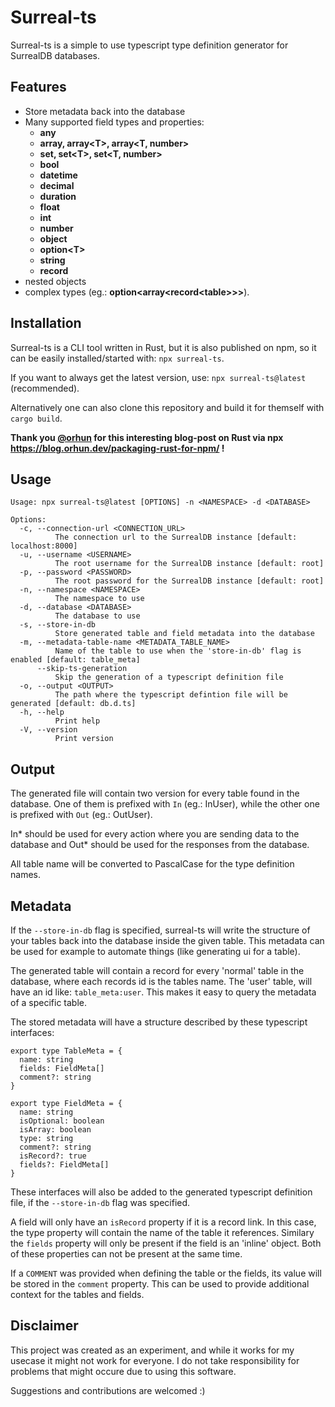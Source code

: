 # Surreal-ts
Surreal-ts is a simple to use typescript type definition generator for SurrealDB databases.

## Features
- Store metadata back into the database 
- Many supported field types and properties:
  - **any**
  - **array, array\<T\>, array\<T, number\>**
  - **set, set\<T\>, set\<T, number\>**
  - **bool**
  - **datetime**
  - **decimal**
  - **duration**
  - **float**
  - **int**
  - **number**
  - **object**
  - **option\<T\>**
  - **string**
  - **record**
- nested objects
- complex types (eg.: **option\<array\<record\<table\>\>\>**).


## Installation
Surreal-ts is a CLI tool written in Rust, but it is also published on npm, so it can be easily installed/started with: ```npx surreal-ts```.

If you want to always get the latest version, use: ```npx surreal-ts@latest``` (recommended).

Alternatively one can also clone this repository and build it for themself with ```cargo build```.

**Thank you [@orhun](https://github.com/orhun) for this interesting blog-post on Rust via npx https://blog.orhun.dev/packaging-rust-for-npm/ !**

## Usage
```
Usage: npx surreal-ts@latest [OPTIONS] -n <NAMESPACE> -d <DATABASE>

Options:
  -c, --connection-url <CONNECTION_URL>
          The connection url to the SurrealDB instance [default: localhost:8000]
  -u, --username <USERNAME>
          The root username for the SurrealDB instance [default: root]
  -p, --password <PASSWORD>
          The root password for the SurrealDB instance [default: root]
  -n, --namespace <NAMESPACE>
          The namespace to use
  -d, --database <DATABASE>
          The database to use
  -s, --store-in-db
          Store generated table and field metadata into the database
  -m, --metadata-table-name <METADATA_TABLE_NAME>
          Name of the table to use when the 'store-in-db' flag is enabled [default: table_meta]
      --skip-ts-generation
          Skip the generation of a typescript definition file
  -o, --output <OUTPUT>
          The path where the typescript defintion file will be generated [default: db.d.ts]
  -h, --help
          Print help
  -V, --version
          Print version
```

## Output
The generated file will contain two version for every table found in the database. One of them is prefixed with `In` (eg.: InUser), while the other one is prefixed with `Out` (eg.: OutUser).

In* should be used for every action where you are sending data to the database and Out* should be used for the responses from the database.

All table name will be converted to PascalCase for the type definition names.

## Metadata
If the `--store-in-db` flag is specified, surreal-ts will write the structure of your tables back into the database inside the given table. This metadata can be used for example to automate things (like generating ui for a table).

The generated table will contain a record for every 'normal' table in the database, where each records id is the tables name. The 'user' table, will have an id like: `table_meta:user`. This makes it easy to query the metadata of a specific table.

The stored metadata will have a structure described by these typescript interfaces:

```
export type TableMeta = {
  name: string
  fields: FieldMeta[]
  comment?: string
}

export type FieldMeta = {
  name: string
  isOptional: boolean
  isArray: boolean
  type: string
  comment?: string
  isRecord?: true
  fields?: FieldMeta[]
}
```

These interfaces will also be added to the generated typescript definition file, if the `--store-in-db` flag was specified.

A field will only have an `isRecord` property if it is a record link. In this case, the type property will contain the name of the table it references. Similary the `fields` property will only be present if the field is an 'inline' object. Both of these properties can not be present at the same time.

If a `COMMENT` was provided when defining the table or the fields, its value will be stored in the `comment` property. This can be used to provide additional context for the tables and fields.

## Disclaimer
This project was created as an experiment, and while it works for my usecase it might not work for everyone. I do not take responsibility for problems that might occure due to using this software.

Suggestions and contributions are welcomed :)